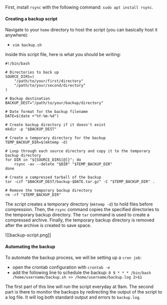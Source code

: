 First, install `rsync` with the following command: `sudo apt install rsync`.

#### Creating a backup script
Navigate to your `home` directory to host the script (you can basically host it anywhere):
- `vim backup.sh`

Inside this script file, here is what you should be writing:
```
#!/bin/bash

# Directories to back up
SOURCE_DIRS=(
    "/path/to/your/first/directory"
    "/path/to/your/second/directory"
)

# Backup destination
BACKUP_DEST="/path/to/your/backup/directory"

# Date format for the backup filename
DATE=$(date +"%Y-%m-%d")

# Create backup directory if it doesn't exist
mkdir -p "$BACKUP_DEST"

# Create a temporary directory for the backup
TEMP_BACKUP_DIR=$(mktemp -d)

# Loop through each source directory and copy it to the temporary backup directory
for DIR in "${SOURCE_DIRS[@]}"; do
    rsync -av --delete "$DIR" "$TEMP_BACKUP_DIR"
done

# Create a compressed tarball of the backup
tar -czf "$BACKUP_DEST/backup-$DATE.tar.gz" -C "$TEMP_BACKUP_DIR" .

# Remove the temporary backup directory
rm -rf "$TEMP_BACKUP_DIR"

```

The script creates a temporary directory (`mktemp -d`) to hold files before compression. Then, the `rsync` command copies the specified directories to the temporary backup directory. The `tar` command is used to create a compressed archive. Finally, the temporary backup directory is removed after the archive is created to save space.

![[backup-script.png]]
#### Automating the backup
To automate the backup process, we will be setting up a `cron job`:
- open the crontab configuration with `crontab -e`
- add the following line to schedule the backup: `0 9 * * * /bin/bash /home/username/backup.sh >> /home/username/backup.log 2>$1`

The first part of this line will run the script everyday at 9am. The second part is there to monitor the backups by redirecting the output of the script to a log file. It will log both standard output and errors to `backup.log`.